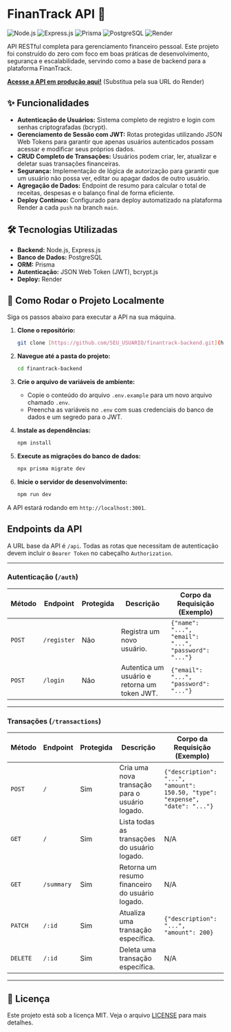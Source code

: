 # FinanTrack API 💸

![Node.js](https://img.shields.io/badge/Node.js-339933?style=for-the-badge&logo=nodedotjs&logoColor=white)
![Express.js](https://img.shields.io/badge/Express.js-000000?style=for-the-badge&logo=express&logoColor=white)
![Prisma](https://img.shields.io/badge/Prisma-2D3748?style=for-the-badge&logo=prisma&logoColor=white)
![PostgreSQL](https://img.shields.io/badge/PostgreSQL-4169E1?style=for-the-badge&logo=postgresql&logoColor=white)
![Render](https://img.shields.io/badge/Render-46E3B7?style=for-the-badge&logo=render&logoColor=white)

API RESTful completa para gerenciamento financeiro pessoal. Este projeto foi construído do zero com foco em boas práticas de desenvolvimento, segurança e escalabilidade, servindo como a base de backend para a plataforma FinanTrack.

**[Acesse a API em produção aqui!](https://finantrack-backend.onrender.com/api/health)** (Substitua pela sua URL do Render)

## ✨ Funcionalidades

- **Autenticação de Usuários:** Sistema completo de registro e login com senhas criptografadas (bcrypt).
- **Gerenciamento de Sessão com JWT:** Rotas protegidas utilizando JSON Web Tokens para garantir que apenas usuários autenticados possam acessar e modificar seus próprios dados.
- **CRUD Completo de Transações:** Usuários podem criar, ler, atualizar e deletar suas transações financeiras.
- **Segurança:** Implementação de lógica de autorização para garantir que um usuário não possa ver, editar ou apagar dados de outro usuário.
- **Agregação de Dados:** Endpoint de resumo para calcular o total de receitas, despesas e o balanço final de forma eficiente.
- **Deploy Contínuo:** Configurado para deploy automatizado na plataforma Render a cada `push` na branch `main`.

## 🛠️ Tecnologias Utilizadas

- **Backend:** Node.js, Express.js
- **Banco de Dados:** PostgreSQL
- **ORM:** Prisma
- **Autenticação:** JSON Web Token (JWT), bcrypt.js
- **Deploy:** Render

## 🚀 Como Rodar o Projeto Localmente

Siga os passos abaixo para executar a API na sua máquina.

1.  **Clone o repositório:**
    ```bash
    git clone [https://github.com/SEU_USUARIO/finantrack-backend.git](https://github.com/SEU_USUARIO/finantrack-backend.git)
    ```

2.  **Navegue até a pasta do projeto:**
    ```bash
    cd finantrack-backend
    ```

3.  **Crie o arquivo de variáveis de ambiente:**
    - Copie o conteúdo do arquivo `.env.example` para um novo arquivo chamado `.env`.
    - Preencha as variáveis no `.env` com suas credenciais do banco de dados e um segredo para o JWT.

4.  **Instale as dependências:**
    ```bash
    npm install
    ```

5.  **Execute as migrações do banco de dados:**
    ```bash
    npx prisma migrate dev
    ```

6.  **Inicie o servidor de desenvolvimento:**
    ```bash
    npm run dev
    ```

A API estará rodando em `http://localhost:3001`.

## Endpoints da API

A URL base da API é `/api`. Todas as rotas que necessitam de autenticação devem incluir o `Bearer Token` no cabeçalho `Authorization`.

---

### Autenticação (`/auth`)

| Método | Endpoint         | Protegida | Descrição                         | Corpo da Requisição (Exemplo)                                    |
| ------ | ---------------- | --------- | ----------------------------------- | ---------------------------------------------------------------- |
| `POST` | `/register`      | Não       | Registra um novo usuário.         | `{"name": "...", "email": "...", "password": "..."}`            |
| `POST` | `/login`         | Não       | Autentica um usuário e retorna um token JWT. | `{"email": "...", "password": "..."}`                            |

---

### Transações (`/transactions`)

| Método   | Endpoint     | Protegida | Descrição                                    | Corpo da Requisição (Exemplo)                                |
| -------- | ------------ | --------- | -------------------------------------------- | ------------------------------------------------------------ |
| `POST`   | `/`          | Sim       | Cria uma nova transação para o usuário logado. | `{"description": "...", "amount": 150.50, "type": "expense", "date": "..."}` |
| `GET`    | `/`          | Sim       | Lista todas as transações do usuário logado.   | N/A                                                          |
| `GET`    | `/summary`   | Sim       | Retorna um resumo financeiro do usuário logado. | N/A                                                          |
| `PATCH`  | `/:id`       | Sim       | Atualiza uma transação específica.             | `{"description": "...", "amount": 200}`                      |
| `DELETE` | `/:id`       | Sim       | Deleta uma transação específica.               | N/A                                                          |

---

## 📄 Licença

Este projeto está sob a licença MIT. Veja o arquivo [LICENSE](LICENSE) para mais detalhes.